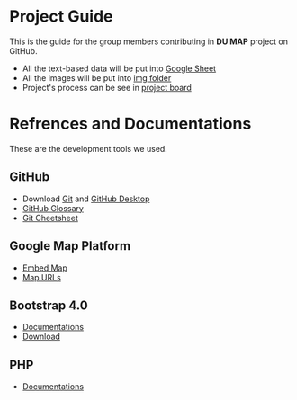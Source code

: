 # Project Guide
This is the guide for the group members contributing in **DU MAP** project on GitHub.

- All the text-based data will be put into [Google Sheet](https://docs.google.com/spreadsheets/d/1JsduLiMVX9brQrrsgP688Z6mKfG54ghrrlHU1VODHAo/edit?usp=sharing)
- All the images will be put into [img folder](https://github.com/aungKhantPaing/aungKhantPaing.github.io/tree/master/img)
- Project's process can be see in [project board](https://github.com/aungKhantPaing/aungKhantPaing.github.io/projects/1)

# Refrences and Documentations
These are the development tools we used.
## GitHub
- Download [Git](https://gitforwindows.org/) and [GitHub Desktop](https://desktop.github.com/)
- [GitHub Glossary](https://help.github.com/en/articles/github-glossary)
- [Git Cheetsheet](https://github.github.com/training-kit/downloads/github-git-cheat-sheet/)

## Google Map Platform
- [Embed Map](https://developers.google.com/maps/documentation/embed/guide)
- [Map URLs](https://developers.google.com/maps/documentation/urls/guide)

## Bootstrap 4.0
- [Documentations](https://getbootstrap.com/docs/4.3/getting-started/introduction/)
- [Download](https://getbootstrap.com/docs/4.3/getting-started/download/)

## PHP
- [Documentations](https://www.php.net/)

